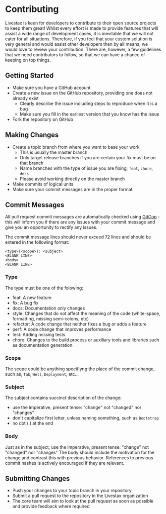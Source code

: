 # Contributing

Livestax is keen for developers to contribute to their open source projects to keep them great!
Whilst every effort is made to provide features that will assist a wide range of development cases, it is inevitable that we will not cater for all situations.
Therefore, if you feel that your custom solution is very general and would assist other developers then by all means, we would love to review your contribution.
There are, however, a few guidelines that we need contributors to follow, so that we can have a chance of keeping on top things.

## Getting Started
* Make sure you have a GitHub account
* Create a new issue on the GitHub repository, providing one does not already exist
  * Clearly describe the issue including steps to reproduce when it is a bug
  * Make sure you fill in the earliest version that you know has the issue
* Fork the repository on GitHub

## Making Changes

* Create a topic branch from where you want to base your work
  * This is usually the master branch
  * Only target release branches if you are certain your fix must be on that branch
  * Name branches with the type of issue you are fixing; `feat`, `chore`, `docs`
  * Please avoid working directly on the master branch
* Make commits of logical units
* Make sure your commit messages are in the proper format

## Commit Messages

All pull request commit messages are automatically checked using [GitCop](http://gitcop.com) - this will inform you if there are any issues with your commit message and give you an opportunity to rectify any issues.

The commit message lines should never exceed 72 lines and should be entered in the following format:

```
<type>(<scope>): <subject>
<BLANK LINE>
<body>
<BLANK LINE>
```

### Type

The type must be one of the folowing:

* feat: A new feature
* fix: A bug fix
* docs: Documentation only changes
* style: Changes that do not affect the meaning of the code (white-space, formatting, missing semi-colons, etc)
* refactor: A code change that neither fixes a bug or adds a feature
* perf: A code change that improves performance
* test: Adding missing tests
* chore: Changes to the build process or auxiliary tools and libraries such as documentation generation

### Scope

The scope could be anything specifiyng the place of the commit change, such as, `Tab`, `Well`, `Deployment`, etc...

### Subject

The subject contains succinct description of the change:

* use the imperative, present tense: "change" not "changed" nor "changes"
* don't capitalize first letter, unless naming something, such as `Bootstrap`
* no dot (.) at the end

### Body

Just as in the subject, use the imperative, present tense: "change" not "changed" nor "changes" The body should include the motivation for the change and contrast this with previous behavior. References to previous commit hashes is actively encouraged if they are relevant.

## Submitting Changes
* Push your changes to your topic branch in your repository
* Submit a pull request to the repository in the Livestax organization
* The core team will aim to look at the pull request as soon as possible and provide feedback where required

